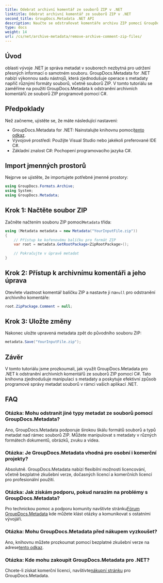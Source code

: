 ```yaml
---
title: Odebrat archivní komentář ze souborů ZIP v .NET
linktitle: Odebrat archivní komentář ze souborů ZIP v .NET
second_title: GroupDocs.Metadata .NET API
description: Naučte se odstraňovat komentáře archivu ZIP pomocí GroupDocs.Metadata pro .NET. Vylepšete své dovednosti v oblasti správy metadat.
type: docs
weight: 14
url: /cs/net/archive-metadata/remove-archive-comment-zip-files/
---
```

## Úvod
oblasti vývoje .NET je správa metadat v souborech nezbytná pro udržení přesných informací o samotném souboru. GroupDocs.Metadata for .NET nabízí výkonnou sadu nástrojů, která zjednodušuje operace s metadaty napříč různými formáty souborů, včetně souborů ZIP. V tomto tutoriálu se zaměříme na použití GroupDocs.Metadata k odstranění archivních komentářů ze souborů ZIP programově pomocí C#. 
## Předpoklady
Než začneme, ujistěte se, že máte následující nastavení:
-  GroupDocs.Metadata for .NET: Nainstalujte knihovnu pomocí[tento odkaz](https://releases.groupdocs.com/metadata/net/).
- Vývojové prostředí: Použijte Visual Studio nebo jakékoli preferované IDE C#.
- Základní znalost C#: Pochopení programovacího jazyka C#.

## Import jmenných prostorů
Nejprve se ujistěte, že importujete potřebné jmenné prostory:
```csharp
using GroupDocs.Formats.Archive;
using System;
using GroupDocs.Metadata;
```

## Krok 1: Načtěte soubor ZIP
 Začněte načtením souboru ZIP pomocí`Metadata` třída:
```csharp
using (Metadata metadata = new Metadata("YourInputFile.zip"))
{
    // Přístup ke kořenovému balíčku pro formát ZIP
    var root = metadata.GetRootPackage<ZipRootPackage>();
    
    // Pokračujte v úpravě metadat
}
```
## Krok 2: Přístup k archivnímu komentáři a jeho úprava
Otevřete vlastnost komentář balíčku ZIP a nastavte ji na`null` pro odstranění archivního komentáře:
```csharp
root.ZipPackage.Comment = null;
```
## Krok 3: Uložte změny
Nakonec uložte upravená metadata zpět do původního souboru ZIP:
```csharp
metadata.Save("YourInputFile.zip");
```

## Závěr
V tomto tutoriálu jsme prozkoumali, jak využít GroupDocs.Metadata pro .NET k odstranění archivních komentářů ze souborů ZIP pomocí C#. Tato knihovna zjednodušuje manipulaci s metadaty a poskytuje efektivní způsob programové správy metadat souborů v rámci vašich aplikací .NET.

## FAQ
### Otázka: Mohu odstranit jiné typy metadat ze souborů pomocí GroupDocs.Metadata?
Ano, GroupDocs.Metadata podporuje širokou škálu formátů souborů a typů metadat nad rámec souborů ZIP. Můžete manipulovat s metadaty v různých formátech dokumentů, obrázků, zvuku a videa.
### Otázka: Je GroupDocs.Metadata vhodná pro osobní i komerční projekty?
Absolutně. GroupDocs.Metadata nabízí flexibilní možnosti licencování, včetně bezplatné zkušební verze, dočasných licencí a komerčních licencí pro profesionální použití.
### Otázka: Jak získám podporu, pokud narazím na problémy s GroupDocs.Metadata?
 Pro technickou pomoc a podporu komunity navštivte stránku[Fórum GroupDocs.Metadata](https://forum.groupdocs.com/c/metadata/14) kde můžete klást otázky a komunikovat s ostatními vývojáři.
### Otázka: Mohu GroupDocs.Metadata před nákupem vyzkoušet?
 Ano, knihovnu můžete prozkoumat pomocí bezplatné zkušební verze na adrese[tento odkaz](https://releases.groupdocs.com/).
### Otázka: Kde mohu zakoupit GroupDocs.Metadata pro .NET?
 Chcete-li získat komerční licenci, navštivte[nákupní stránku](https://purchase.groupdocs.com/buy) pro GroupDocs.Metadata.